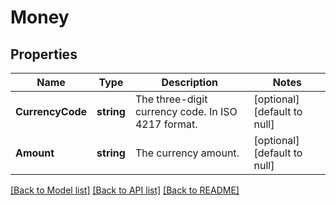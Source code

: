 # Money

## Properties
Name | Type | Description | Notes
------------ | ------------- | ------------- | -------------
**CurrencyCode** | **string** | The three-digit currency code. In ISO 4217 format. | [optional] [default to null]
**Amount** | **string** | The currency amount. | [optional] [default to null]

[[Back to Model list]](../README.md#documentation-for-models) [[Back to API list]](../README.md#documentation-for-api-endpoints) [[Back to README]](../README.md)

